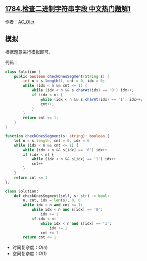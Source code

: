 ## [1784.检查二进制字符串字段 中文热门题解1](https://leetcode.cn/problems/check-if-binary-string-has-at-most-one-segment-of-ones/solutions/100000/by-ac_oier-kiu6)

作者：[AC_OIer](https://leetcode.cn/u/AC_OIer)

## 模拟

根据题意进行模拟即可。

代码：
```Java []
class Solution {
    public boolean checkOnesSegment(String s) {
        int n = s.length(), cnt = 0, idx = 0;
        while (idx < n && cnt <= 1) {
            while (idx < n && s.charAt(idx) == '0') idx++;
            if (idx < n) {
                while (idx < n && s.charAt(idx) == '1') idx++;
                cnt++;
            }
        }
        return cnt <= 1;
    }
}
```
```TypeScript []
function checkOnesSegment(s: string): boolean {
    let n = s.length, cnt = 0, idx = 0
    while (idx < n && cnt <= 1) {
        while (idx < n && s[idx] == '0') idx++
        if (idx < n) {
            while (idx < n && s[idx] == '1') idx++
            cnt++
        }
    }
    return cnt <= 1
};
```
```Python []
class Solution:
    def checkOnesSegment(self, s: str) -> bool:
        n, cnt, idx = len(s), 0, 0
        while idx < n and cnt <= 1:
            while idx < n and s[idx] == '0':
                idx += 1
            if idx < n:
                while idx < n and s[idx] == '1':
                    idx += 1
                cnt += 1
        return cnt <= 1
```
* 时间复杂度：$O(n)$
* 空间复杂度：$O(1)$
